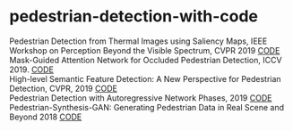 # pedestrian-detection-with-code
Pedestrian Detection from Thermal Images using Saliency Maps, IEEE Workshop on Perception Beyond the Visible Spectrum, CVPR 2019  [CODE](https://github.com/Information-Fusion-Lab-Umass/Salient-Pedestrian-Detection) 
<br> Mask-Guided Attention Network for Occluded Pedestrian Detection, ICCV 2019. [CODE](https://github.com/Leotju/MGAN)
<br> High-level Semantic Feature Detection: A New Perspective for Pedestrian Detection, CVPR, 2019 [CODE](https://github.com/liuwei16/CSP)
<br>Pedestrian Detection with Autoregressive Network Phases, 2019 [CODE](https://github.com/garrickbrazil/AR-Ped)
<br>Pedestrian-Synthesis-GAN: Generating Pedestrian Data in Real Scene and Beyond 2018 [CODE](https://github.com/yueruchen/Pedestrian-Synthesis-GAN)
